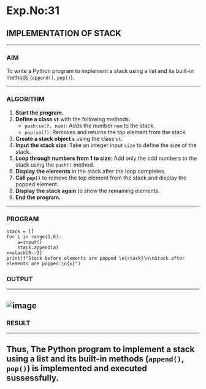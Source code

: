 # Exp.No:31  
## IMPLEMENTATION OF STACK

---

### AIM  
To write a Python program to implement a stack using a list and its built-in methods (`append()`, `pop()`).

---

### ALGORITHM

1. **Start the program.**
2. **Define a class `st`** with the following methods:
   - `push(self, num)`: Adds the number `num` to the stack.
   - `pop(self)`: Removes and returns the top element from the stack.
3. **Create a stack object `s`** using the class `st`.
4. **Input the stack size**: Take an integer input `size` to define the size of the stack.
5. **Loop through numbers from 1 to size**: Add only the odd numbers to the stack using the `push()` method.
6. **Display the elements** in the stack after the loop completes.
7. **Call `pop()`** to remove the top element from the stack and display the popped element.
8. **Display the stack again** to show the remaining elements.
9. **End the program.**

---

### PROGRAM

```
stack = []
for i in range(1,6):
    a=input()
    stack.append(a)
x=stack[0:-2]
print(f"Stack before elements are popped \n{stack}\n\nStack after elements are popped:\n{x}")

```
### OUTPUT
---
![image](https://github.com/user-attachments/assets/b5bb109a-c6d8-4f10-b0e9-73d3de3a1d58) 
---
### RESULT 
---
Thus, The  Python program to implement a stack using a list and its built-in methods (`append()`, `pop()`) is implemented and executed sussessfully.
---
